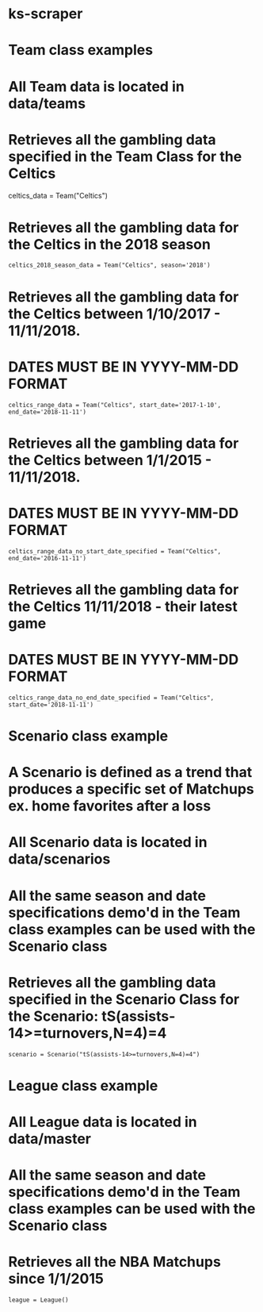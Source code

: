 # ks-scraper

# Team class examples
# All Team data is located in data/teams

# Retrieves all the gambling data specified in the Team Class for the Celtics
celtics_data = Team("Celtics")

# Retrieves all the gambling data for the Celtics in the 2018 season
`celtics_2018_season_data = Team("Celtics", season='2018')`

# Retrieves all the gambling data for the Celtics between 1/10/2017 - 11/11/2018. 
# DATES MUST BE IN YYYY-MM-DD FORMAT
`celtics_range_data = Team("Celtics", start_date='2017-1-10', end_date='2018-11-11')`

# Retrieves all the gambling data for the Celtics between 1/1/2015 - 11/11/2018. 
# DATES MUST BE IN YYYY-MM-DD FORMAT
`celtics_range_data_no_start_date_specified = Team("Celtics", end_date='2016-11-11')`

# Retrieves all the gambling data for the Celtics 11/11/2018 - their latest game 
# DATES MUST BE IN YYYY-MM-DD FORMAT
`celtics_range_data_no_end_date_specified = Team("Celtics", start_date='2018-11-11')`



# Scenario class example

# A Scenario is defined as a trend that produces a specific set of Matchups ex. home favorites after a loss
# All Scenario data is located in data/scenarios
# All the same season and date specifications demo'd in the Team class examples can be used with the Scenario class

# Retrieves all the gambling data specified in the Scenario Class for the Scenario: tS(assists-14>=turnovers,N=4)=4
`scenario = Scenario("tS(assists-14>=turnovers,N=4)=4")`



# League class example
# All League data is located in data/master
# All the same season and date specifications demo'd in the Team class examples can be used with the Scenario class

# Retrieves all the NBA Matchups since 1/1/2015
`league = League()`

